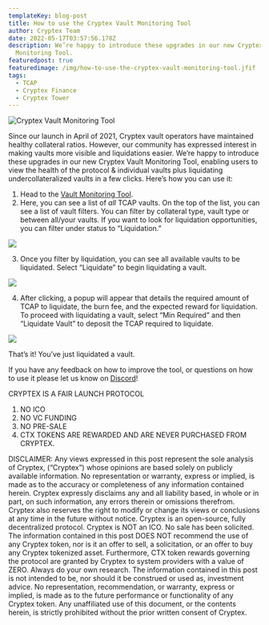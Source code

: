 ```yaml
---
templateKey: blog-post
title: How to use the Cryptex Vault Monitoring Tool
author: Cryptex Team
date: 2022-05-17T03:57:56.178Z
description: We’re happy to introduce these upgrades in our new Cryptex Vault
  Monitoring Tool.
featuredpost: true
featuredimage: /img/how-to-use-the-cryptex-vault-monitoring-tool.jfif
tags:
  - TCAP
  - Cryptex Finance
  - Cryptex Tower
---
```

![Cryptex Vault Monitoring Tool](/img/how-to-use-the-cryptex-vault-monitoring-tool.jfif "Cryptex Vault Monitoring Tool")

Since our launch in April of 2021, Cryptex vault operators have maintained healthy collateral ratios. However, our community has expressed interest in making vaults more visible and liquidations easier. We’re happy to introduce these upgrades in our new Cryptex Vault Monitoring Tool, enabling users to view the health of the protocol & individual vaults plus liquidating undercollateralized vaults in a few clicks. Here’s how you can use it:

1. Head to the [Vault Monitoring Tool](https://app.cryptex.finance/vault-monitoring).
2. Here, you can see a list of *all* TCAP vaults. On the top of the list, you can see a list of vault filters. You can filter by collateral type, vault type or between all/your vaults. If you want to look for liquidation opportunities, you can filter under status to “Liquidation.”

![](/img/v1.png)

3. Once you filter by liquidation, you can see all available vaults to be liquidated. Select “Liquidate” to begin liquidating a vault.

![](/img/v2.png)

4. After clicking, a popup will appear that details the required amount of TCAP to liquidate, the burn fee, and the expected reward for liquidation. To proceed with liquidating a vault, select “Min Required” and then “Liquidate Vault” to deposit the TCAP required to liquidate.

![](/img/v3.png)

That’s it! You’ve just liquidated a vault.

If you have any feedback on how to improve the tool, or questions on how to use it please let us know on [Discord](discord.gg/cryptex)!

CRYPTEX IS A FAIR LAUNCH PROTOCOL

1. NO ICO
2. NO VC FUNDING
3. NO PRE-SALE
4. CTX TOKENS ARE REWARDED AND ARE NEVER PURCHASED FROM CRYPTEX.

DISCLAIMER: Any views expressed in this post represent the sole analysis of Cryptex, (“Cryptex”) whose opinions are based solely on publicly available information. No representation or warranty, express or implied, is made as to the accuracy or completeness of any information contained herein. Cryptex expressly disclaims any and all liability based, in whole or in part, on such information, any errors therein or omissions therefrom. Cryptex also reserves the right to modify or change its views or conclusions at any time in the future without notice. Cryptex is an open-source, fully decentralized protocol. Cryptex is NOT an ICO. No sale has been solicited. The information contained in this post DOES NOT recommend the use of any Cryptex token, nor is it an offer to sell, a solicitation, or an offer to buy any Cryptex tokenized asset. Furthermore, CTX token rewards governing the protocol are granted by Cryptex to system providers with a value of ZERO. Always do your own research. The information contained in this post is not intended to be, nor should it be construed or used as, investment advice. No representation, recommendation, or warranty, express or implied, is made as to the future performance or functionality of any Cryptex token. Any unaffiliated use of this document, or the contents herein, is strictly prohibited without the prior written consent of Cryptex.